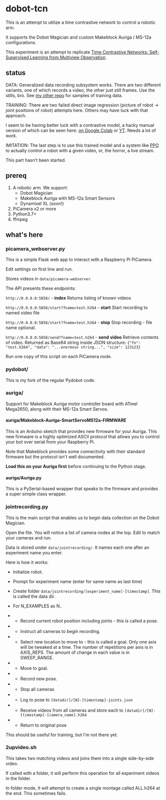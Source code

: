 # dobot-tcn

This is an attempt to utilize a time contrastive network to control a robotic arm.

It supports the Dobot Magician and custom Makeblock Auriga / MS-12a configurations.

This experiment is an attempt to replicate
[Time Contrastive Networks: Self-Supervised Learning from Multiview Observation](https://sermanet.github.io/tcn/).


## status

DATA: 
Generalized data recording subsystem works. There are two different variants, one of which records a video, the other just still frames.
Use the stills, bro. See [my other repo](https://github.com/tlack/dobot-tcn-training-data/) for samples of training data.

TRAINING: 
There are two failed direct image regression (picture of robot -> joint positions of robot) attempts here. Others may
have luck with that approach. 

I seem to be having better luck with a contrastive model, a hacky manual version of which can be seen here:
[on Google Colab](https://colab.research.google.com/drive/18axcd2EtWSp9H5PnxqJe6arKzTMDBgNC?usp=sharing) or [YT](https://www.youtube.com/watch?v=f2J2HG72fd8). Needs a lot of work.

IMITATION:
The last step is to use this trained model and a system like [PPO](https://openai.com/blog/openai-baselines-ppo/) to 
actually control a robot with a given video, or, the horror, a live stream. 

This part hasn't been started.

## prereq

1. A robotic arm. We support: 
	- Dobot Magician
   	- Makeblock Auriga with MS-12a Smart Sensors
	- Dynamixel XL (soon!)
2. PiCamera x2 or more
3. Python3.7+
4. ffmpeg

## what's here

### picamera_webserver.py

This is a simple Flask web app to interact with a Raspberry Pi PiCamera. 

Edit settings on first line and run.

Stores videos in `data/picamera-webserver`.

The API presents these endpoints:

`http://0.0.0.0:5858/` - **index**
Returns listing of known videos

`http://0.0.0.0:5858/start?fname=test.h264` - **start**
Start recording to named video file

`http://0.0.0.0:5858/start?fname=test.h264` - **stop**
Stop recording - file name optional.

`http://0.0.0.0:5858/send?fname=test.h264` - **send video**
Retrieve contents of video. Returned as Base64 string inside JSON structure:
```{"fn": "test.h264", "data": "...enormous string...", "size": 123123}```

Run one copy of this script on each PiCamera node.

### pydobot/

This is my fork of the regular Pydobot code.

### auriga/

Support for Makeblock Auriga motor controller board with ATmel Mega2650, along with
their MS-12a Smart Servos.

#### auriga/Makeblock-Auriga-SmartServoMS12a-FIRMWARE

This is an Arduino sketch that provides new firmware for your Auriga. This new firmware
is a highly optimized ASCII protocol that allows you to control your bot over serial
from your Raspberry Pi. 

Note that Makeblock provides some connectivity with their standard firmware but the
protocol isn't well documented.

**Load this on your Auriga first** before continuing to the Python stage.

#### auriga/Auriga.py

This is a PySerial-based wrapper that speaks to the firmware and provides a
super simple class wrapper.

### jointrecording.py

This is the main script that enables us to begin data collection on the Dobot Magician.

Open the file. You will notice a list of camera nodes at the top. Edit to match your cameras and run.

Data is stored under `data/jointrecording/`. It names each one after an experiment name you enter.

Here is how it works:

* Initialize robot.

* Prompt for experiment name (enter for same name as last time)

* Create folder `data/jointrecording/[experiment_name]-[timestamp]`. This is called the data dir.

* For N_EXAMPLES as N..

* * Record current robot position including joints - this is called a pose.

* * Instruct all cameras to begin recording.

* * Select new location to move to - this is called a goal. Only one axis will be tweaked at a time. The number of repetitions per axis is in AXIS_REPS. The amount of change in each value is in SWEEP_RANGE.

* * Move to goal.

* * Record new pose.

* * Stop all cameras

* * Log to pose to `[datadir]/[N]-[timestamp]-joints.json`

* * Receive videos from all cameras and store each to `[datadir]/[N]-[timestamp]-[camera_name].h264`

* * Return to original pose

This should be useful for training, but I'm not there yet.

### 2upvideo.sh

This takes two matching videos and joins them into a single side-by-side video.

If called with a folder, it will perform this operation for all experiment videos in the folder.

In folder mode, It will attempt to create a single montage called ALL.h264 at the end. This sometimes fails.

